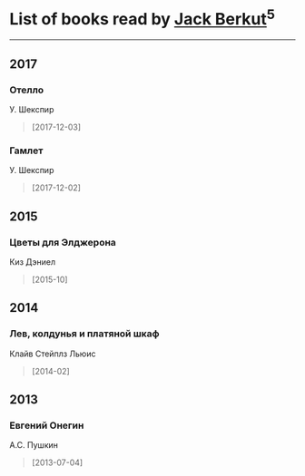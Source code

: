 # List of books read by [Jack Berkut](http://vk.com/id323667452)<sup>5</sup>
---

## 2017

### Отелло
У. Шекспир
> [2017-12-03] 


### Гамлет
У. Шекспир
> [2017-12-02] 



## 2015

### Цветы для Элджерона
Киз Дэниел
> [2015-10] 



## 2014

### Лев, колдунья и платяной шкаф
Клайв Стейплз Льюис
> [2014-02] 



## 2013

### Евгений Онегин
А.С. Пушкин
> [2013-07-04] 



